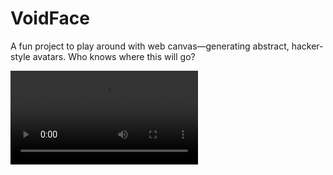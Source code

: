 # VoidFace
A fun project to play around with web canvas—generating abstract, hacker-style avatars. Who knows where this will go?

![Demo v1](docs/demo_v1_720p.mov)